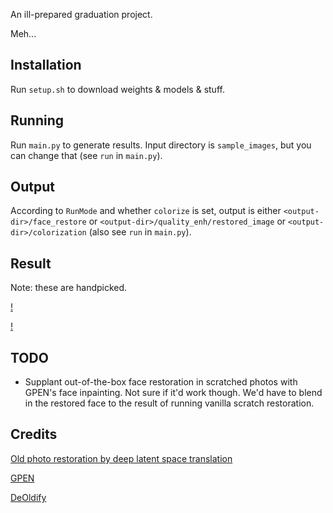 An ill-prepared graduation project.

Meh...

## Installation

Run `setup.sh` to download weights & models & stuff. 

## Running

Run `main.py` to generate results. Input directory is `sample_images`, but you can change that (see `run` in `main.py`).

## Output

According to `RunMode` and whether `colorize` is set, output is either `<output-dir>/face_restore` or `<output-dir>/quality_enh/restored_image`
or `<output-dir>/colorization` (also see `run` in `main.py`).

## Result 

Note: these are handpicked.

[!](img/b.jpg)

[!](img/b_out.png)

## TODO 

 - Supplant out-of-the-box face restoration in scratched photos with GPEN's face inpainting. Not sure if it'd work though.
   We'd have to blend in the restored face to the result of running vanilla scratch restoration.

## Credits

[Old photo restoration by deep latent space translation](https://github.com/microsoft/Bringing-Old-Photos-Back-to-Life)

[GPEN](https://github.com/yangxy/GPEN)

[DeOldify](https://github.com/jantic/DeOldify)
